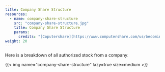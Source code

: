 ```yaml
---
title: Company Share Structure
resources:
  - name: company-share-structure
    src: "company-share-structure.jpg"
    title: Company Share Structure
    params:
      credits: "[Coputershare](https://www.computershare.com/us/becoming-a-registered-shareholder-in-us-listed-companies)"
weight: 20
---
```


Here is a breakdown of all authorized stock from a company:

{{< img name="company-share-structure" lazy=true size=medium >}}
